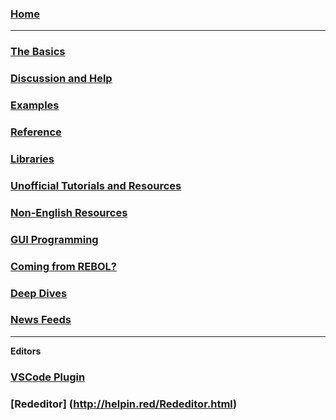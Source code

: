 ### [Home](https://github.com/red/red/wiki)

***

### [The Basics](https://github.com/red/red/wiki/The-Basics)

### [Discussion and Help](https://github.com/red/red/wiki/Discussion-and-Help)

### [Examples](https://github.com/red/red/wiki/Examples)

### [Reference](https://github.com/red/red/wiki/Reference)

### [Libraries](https://github.com/red/red/wiki/Libraries)

### [Unofficial Tutorials and Resources](https://github.com/red/red/wiki/%5BLINKS%5D-Unofficial-Tutorials-and-Resources)

### [Non-English Resources](https://github.com/red/red/wiki/%5BLINKS%5D-Non-English-Resources)

### [GUI Programming](https://github.com/red/red/wiki/%5BLINKS%5D-GUI-Programming)

### [Coming from REBOL?](https://github.com/red/red/wiki/%5BLINKS%5D-Coming-from-REBOL)

### [Deep Dives](https://github.com/red/red/wiki/%5BLINKS%5D-Deep-Dives)

### [News Feeds](https://github.com/red/red/wiki/News-Feeds)
***
**Editors**
### [VSCode Plugin](https://github.com/red/red/wiki/Visual-Studio-Code-Plugin)

### [Rededitor] (http://helpin.red/Rededitor.html)

